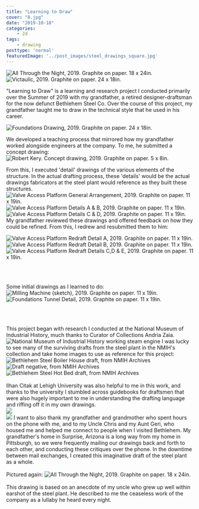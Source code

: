 ```yaml
---
title: "Learning to Draw"
cover: "8.jpg"
date: "2019-10-18"
categories:
    - 2d
tags:
    - drawing
posttype: 'normal'
featuredImage: '../post_images/steel_drawings_square.jpg'
---
```


<group>
<img src="../post_images/steel_drawings/all_through_the_night.jpg" title="All Through the Night, 2019. Graphite on paper. 18 x 24in.">
</group>

<group>
<img src="../post_images/steel_drawings/victaulic.jpg" title="Victaulic, 2019. Graphite on paper. 24 x 18in.">
</group>

<group>
<l3>
<textbox>

"Learning to Draw" is a learning and research project I conducted primarily over the Summer of 2019 with my grandfather, a retired designer-draftsman for the now defunct Bethlehem Steel Co. Over the course of this project, my grandfather taught me to draw in the technical style that he used in his career.

</textbox>
</l3>
</group>

<group>
<img src="../post_images/steel_drawings/foundations.jpg" title="Foundations Drawing, 2019. Graphite on paper. 24 x 18in.">
</group>

<group>
<r3>
<textbox>

We developed a teaching process that mirrored how my grandfather worked alongside engineers at the company. To me, he submitted a concept drawing:
<img src="../post_images/steel_drawings/opa_elevation.jpg" title="Robert Kery. Concept drawing, 2019. Graphite on paper. 5 x 8in.">

</r3>
</textbox>
</group>

<group>
<textbox>

<l2>
From this, I executed 'detail' drawings of the various elements of the structure. In the actual drafting process, these 'details' would be the actual drawings fabricators at the steel plant would reference as they built these structures.
</l2>

<br>

<l3>
<img src="../post_images/steel_drawings/my_valve_access_gen_arr.jpg" title="Valve Access Platform General Arrangement, 2019. Graphite on paper. 11 x 19in.">
</l3>

<l3>
<img src="../post_images/steel_drawings/my_valve_access_ab.jpg" title="Valve Access Platform Details A & B, 2019. Graphite on paper. 11 x 19in.">
</l3>

<c3>
<img src="../post_images/steel_drawings/my_valve_access_c.jpg" title="Valve Access Platform Details C & D, 2019. Graphite on paper. 11 x 19in.">
</c3>

</textbox>
</group>

<group>
<textbox>
<l2>
My grandfather reviewed these drawings and offered feedback on how they could be refined. From this, I redrew and resubmitted them to him:
</l2>

<c3><img src="../post_images/steel_drawings/my_valve_access_redraft_a.jpg" title="Valve Access Platform Redraft Detail A, 2019. Graphite on paper. 11 x 19in."></c3>
<l3><img src="../post_images/steel_drawings/my_valve_access_redraft_b.jpg" title="Valve Access Platform Redraft Detail B, 2019. Graphite on paper. 11 x 19in."></l3>
<l3><img src="../post_images/steel_drawings/my_valve_access_redraft_cd.jpg" title="Valve Access Platform Redraft Details C,D & E, 2019. Graphite on paper. 11 x 19in."></l3>

</textbox>
</group>


<!-- https://soundcloud.com/user-39152617/steel-drawings-feedback-session -->

<br><br>

<group>
<c2>Some initial drawings as I learned to do:</c2>
<c4><img src="../post_images/steel_drawings/my_engine.jpg" title="Milling Machine (sketch), 2019. Graphite on paper. 11 x 19in."></c4>
<c4><img src="../post_images/steel_drawings/my_tunnel.jpg" title="Foundations Tunnel Detail, 2019. Graphite on paper. 11 x 19in."></c4>
</group>

<br><br>

<group>
<l3>
This project began with research I conducted at the National Museum of Industrial History, much thanks to Curator of Collections Andria Zaia.
</l3>
<br>
<l3><img src="../post_images/steel_drawings/nmih.jpg" title="National Museum of Industrial History working steam engine"></l3>
<r2>
I was lucky to see many of the surviving drafts from the steel plant in the NMIH's collection and take home images to use as reference for this project:
</r2>
<r4><img src="../post_images/steel_drawings/draft_photograph1.jpg" title="Bethlehem Steel Boiler House draft, from NMIH Archives"></r4>
<r4><img src="../post_images/steel_drawings/draft_photograph2.jpg" title="Draft negative, from NMIH Archives"></r4>
<r4><img src="../post_images/steel_drawings/draft_photograph3.jpg" title="Bethlehem Steel Hot Bed draft, from NMIH Archives"></r4>
<br><br>
<l2>
Ilhan Citak at Lehigh University was also helpful to me in this work, and thanks to the university I stumbled across guidebooks for draftsmen that were also hugely important to me in understanding the drafting language and riffing off it in my own drawings.
</l2>
<br>
<l2><img src="../post_images/steel_drawings/book_lines.jpg"></l2>
<br>
<l2><img src="../post_images/steel_drawings/book_textures.jpg"></l2>
</group>

<group>
<l2>I want to also thank my grandfather and grandmother who spent hours on the phone with me, and to my Uncle Chris and my Aunt Geri, who housed me and helped me connect to people when I visited Bethlehem.</l2>
</group>

<group>
<lq3>
<textbox>
My grandfather's home in Surprise, Arizona is a long way from my home in Pittsburgh, so we were frequently mailing our drawings back and forth to each other, and conducting these critiques over the phone. In the downtime between mail exchanges, I created this imaginative draft of the steel plant as a whole.
<br><br>
Pictured again:

<img src="../post_images/steel_drawings/all_through_the_night.jpg" title="All Through the Night, 2019. Graphite on paper. 18 x 24in.">
<br><br>
This drawing is based on an anecdote of my uncle who grew up well within earshot of the steel plant. He described to me the ceaseless work of the company as a lullaby he heard every night.
</textbox>
</l3>
</group>







